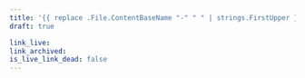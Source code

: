 ```yaml
---
title: '{{ replace .File.ContentBaseName "-" " " | strings.FirstUpper }}'
draft: true

link_live:
link_archived:
is_live_link_dead: false
---
```


